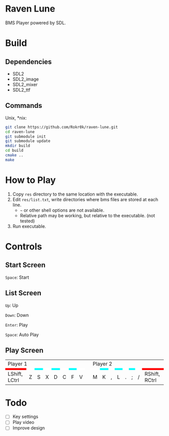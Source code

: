 # Raven Lune

BMS Player powered by SDL.

# Build

## Dependencies

- SDL2
- SDL2_image
- SDL2_mixer
- SDL2_ttf

## Commands

Unix, *nix:
```sh
git clone https://github.com/Rokr0k/raven-lune.git
cd raven-lune
git submodule init
git submodule update
mkdir build
cd build
cmake ..
make
```

# How to Play

1. Copy `res` directory to the same location with the executable.
2. Edit `res/list.txt`, write directories where bms files are stored at each line.
   - `~` or other shell options are not available.
   - Relative path may be working, but relative to the executable. (not tested)
3. Run executable.

# Controls

## Start Screen

`Space`: Start

## List Screen

`Up`: Up

`Down`: Down

`Enter`: Play

`Space`: Auto Play

## Play Screen

<table>
   <tr>
      <td colspan="8">Player 1</td>
      <td rowspan="8"></td>
      <td colspan="8">Player 2</td>
   </tr>
   <tr>
      <td style="background: red;"></td>
      <td style="background: white;"></td>
      <td style="background: cyan;"></td>
      <td style="background: white;"></td>
      <td style="background: cyan;"></td>
      <td style="background: white;"></td>
      <td style="background: cyan;"></td>
      <td style="background: white;"></td>
      <td style="background: white;"></td>
      <td style="background: cyan;"></td>
      <td style="background: white;"></td>
      <td style="background: cyan;"></td>
      <td style="background: white;"></td>
      <td style="background: cyan;"></td>
      <td style="background: white;"></td>
      <td style="background: red;"></td>
   </tr>
   <tr>
      <td>LShift, LCtrl</td>
      <td>Z</td>
      <td>S</td>
      <td>X</td>
      <td>D</td>
      <td>C</td>
      <td>F</td>
      <td>V</td>
      <td>M</td>
      <td>K</td>
      <td>,</td>
      <td>L</td>
      <td>.</td>
      <td>;</td>
      <td>/</td>
      <td>RShift, RCtrl</td>
   </tr>
</table>

# Todo

- [ ] Key settings
- [ ] Play video
- [ ] Improve design
